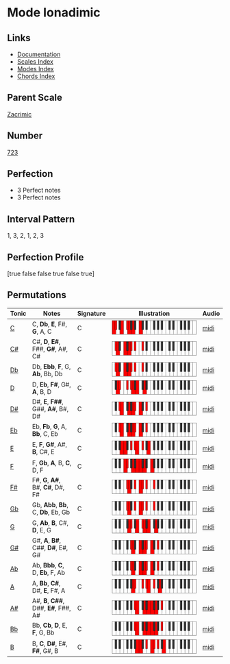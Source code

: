 # Mode Ionadimic

## Links

- [Documentation](index.md)
- [Scales Index](Scales.md)
- [Modes Index](Modes.md)
- [Chords Index](Chords.md)

## Parent Scale

[Zacrimic](ScaleZacrimic.md)

## Number

[723](https://ianring.com/musictheory/scales/723)

## Perfection

- 3 Perfect notes
- 3 Perfect notes

## Interval Pattern

1, 3, 2, 1, 2, 3

## Perfection Profile

[true false false true false true]

## Permutations

| Tonic | Notes | Signature | Illustration | Audio |
|-------|-------|-----------|--------------|-------|
| [C](ModeCNaturalIonadimic.md) | C, **Db**, **E**, F#, **G**, A, C | C | ![CNaturalIonadimic](ModeCNaturalIonadimic.png) | [midi](https://github.com/edipermadi/music/blob/main/docs/ModeCNaturalIonadimic.mid?raw=true) |
| [C#](ModeCSharpIonadimic.md) | C#, **D**, **E#**, F##, **G#**, A#, C# | C | ![CSharpIonadimic](ModeCSharpIonadimic.png) | [midi](https://github.com/edipermadi/music/blob/main/docs/ModeCSharpIonadimic.mid?raw=true) |
| [Db](ModeDFlatIonadimic.md) | Db, **Ebb**, **F**, G, **Ab**, Bb, Db | C | ![DFlatIonadimic](ModeDFlatIonadimic.png) | [midi](https://github.com/edipermadi/music/blob/main/docs/ModeDFlatIonadimic.mid?raw=true) |
| [D](ModeDNaturalIonadimic.md) | D, **Eb**, **F#**, G#, **A**, B, D | C | ![DNaturalIonadimic](ModeDNaturalIonadimic.png) | [midi](https://github.com/edipermadi/music/blob/main/docs/ModeDNaturalIonadimic.mid?raw=true) |
| [D#](ModeDSharpIonadimic.md) | D#, **E**, **F##**, G##, **A#**, B#, D# | C | ![DSharpIonadimic](ModeDSharpIonadimic.png) | [midi](https://github.com/edipermadi/music/blob/main/docs/ModeDSharpIonadimic.mid?raw=true) |
| [Eb](ModeEFlatIonadimic.md) | Eb, **Fb**, **G**, A, **Bb**, C, Eb | C | ![EFlatIonadimic](ModeEFlatIonadimic.png) | [midi](https://github.com/edipermadi/music/blob/main/docs/ModeEFlatIonadimic.mid?raw=true) |
| [E](ModeENaturalIonadimic.md) | E, **F**, **G#**, A#, **B**, C#, E | C | ![ENaturalIonadimic](ModeENaturalIonadimic.png) | [midi](https://github.com/edipermadi/music/blob/main/docs/ModeENaturalIonadimic.mid?raw=true) |
| [F](ModeFNaturalIonadimic.md) | F, **Gb**, **A**, B, **C**, D, F | C | ![FNaturalIonadimic](ModeFNaturalIonadimic.png) | [midi](https://github.com/edipermadi/music/blob/main/docs/ModeFNaturalIonadimic.mid?raw=true) |
| [F#](ModeFSharpIonadimic.md) | F#, **G**, **A#**, B#, **C#**, D#, F# | C | ![FSharpIonadimic](ModeFSharpIonadimic.png) | [midi](https://github.com/edipermadi/music/blob/main/docs/ModeFSharpIonadimic.mid?raw=true) |
| [Gb](ModeGFlatIonadimic.md) | Gb, **Abb**, **Bb**, C, **Db**, Eb, Gb | C | ![GFlatIonadimic](ModeGFlatIonadimic.png) | [midi](https://github.com/edipermadi/music/blob/main/docs/ModeGFlatIonadimic.mid?raw=true) |
| [G](ModeGNaturalIonadimic.md) | G, **Ab**, **B**, C#, **D**, E, G | C | ![GNaturalIonadimic](ModeGNaturalIonadimic.png) | [midi](https://github.com/edipermadi/music/blob/main/docs/ModeGNaturalIonadimic.mid?raw=true) |
| [G#](ModeGSharpIonadimic.md) | G#, **A**, **B#**, C##, **D#**, E#, G# | C | ![GSharpIonadimic](ModeGSharpIonadimic.png) | [midi](https://github.com/edipermadi/music/blob/main/docs/ModeGSharpIonadimic.mid?raw=true) |
| [Ab](ModeAFlatIonadimic.md) | Ab, **Bbb**, **C**, D, **Eb**, F, Ab | C | ![AFlatIonadimic](ModeAFlatIonadimic.png) | [midi](https://github.com/edipermadi/music/blob/main/docs/ModeAFlatIonadimic.mid?raw=true) |
| [A](ModeANaturalIonadimic.md) | A, **Bb**, **C#**, D#, **E**, F#, A | C | ![ANaturalIonadimic](ModeANaturalIonadimic.png) | [midi](https://github.com/edipermadi/music/blob/main/docs/ModeANaturalIonadimic.mid?raw=true) |
| [A#](ModeASharpIonadimic.md) | A#, **B**, **C##**, D##, **E#**, F##, A# | C | ![ASharpIonadimic](ModeASharpIonadimic.png) | [midi](https://github.com/edipermadi/music/blob/main/docs/ModeASharpIonadimic.mid?raw=true) |
| [Bb](ModeBFlatIonadimic.md) | Bb, **Cb**, **D**, E, **F**, G, Bb | C | ![BFlatIonadimic](ModeBFlatIonadimic.png) | [midi](https://github.com/edipermadi/music/blob/main/docs/ModeBFlatIonadimic.mid?raw=true) |
| [B](ModeBNaturalIonadimic.md) | B, **C**, **D#**, E#, **F#**, G#, B | C | ![BNaturalIonadimic](ModeBNaturalIonadimic.png) | [midi](https://github.com/edipermadi/music/blob/main/docs/ModeBNaturalIonadimic.mid?raw=true) |

